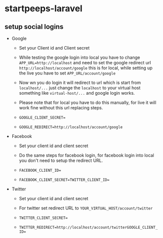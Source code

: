 # startpeeps-laravel

## setup social logins

- Google
    - Set your Client id and Client secret 
    - While testing the google login into local you have to change `APP_URL=http://localhost`  and need to set the google redirect url `http://localhost/account/google` this is for local, while setting up the live you have to set `APP_URL/account/google`
    - Now wn you do login it will redirect to url which is start from `localhost/...` just change the `localhost` to your virtual host something like `virtual-host/...` and google login works.
    - Please note that for local you have to do this manually, for live it will work fine without this url replacing steps.
    
    - ```GOOGLE_CLIENT_SECRET=```
    - ```GOOGLE_REDIRECT=http://localhost/account/google```
    
- Facebook
    - Set your client id and client secret 
    - Do the same steps for facebook login, for facebook login into local you don't need to setup the redirect URL.
    
    - ```FACEBOOK_CLIENT_ID=```
    - ```FACEBOOK_CLIENT_SECRET=TWITTER_CLIENT_ID=```
    
- Twitter
    - Set your client id and client secret 
    - For twitter set redirect URL to `YOUR_VIRTUAL_HOST/account/twitter`
    
    - ```TWITTER_CLIENT_SECRET=```
    - ```TWITTER_REDIRECT=http://localhost/account/twitterGOOGLE_CLIENT_ID=```
